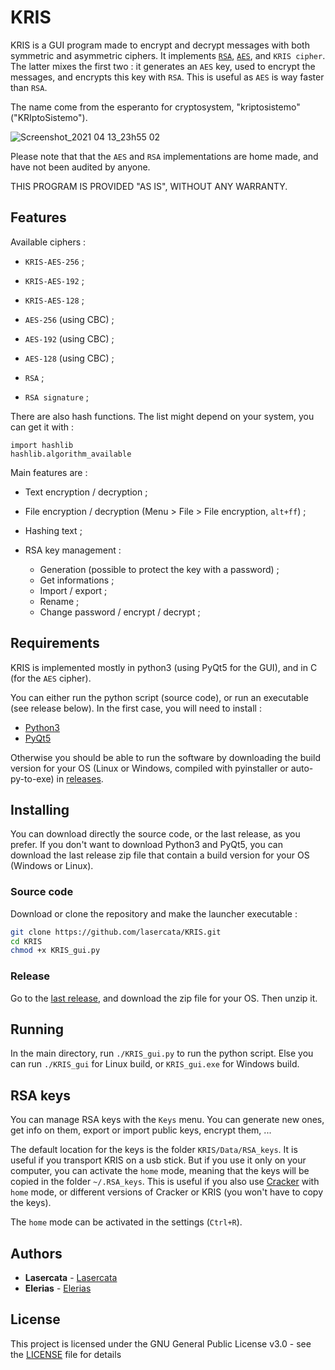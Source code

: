 # KRIS
KRIS is a GUI program made to encrypt and decrypt messages with both symmetric and asymmetric ciphers. It implements [`RSA`](https://en.wikipedia.org/wiki/RSA_(cryptosystem)), [`AES`](https://en.wikipedia.org/wiki/Advanced_Encryption_Standard), and `KRIS cipher`. The latter mixes the first two : it generates an `AES` key, used to encrypt the messages, and encrypts this key with `RSA`. This is useful as `AES` is way faster than `RSA`.

The name come from the esperanto for cryptosystem, "kriptosistemo" ("KRIptoSistemo").

<!-- You can generate your own RSA keys. They will be stored in `KRIS/Data/RSA_keys` for portable mode (default), or in `~/.RSA_keys` (cf [below](https://github.com/lasercata/KRIS#rsa-keys) for details). You can choose a password in the generate window, it will encrypted your key with AES-256-CBC. -->

![Screenshot_2021 04 13_23h55 02](https://user-images.githubusercontent.com/67599917/114626132-cc3b3780-9ca2-11eb-9ecf-e6bebc825e7c.png)


Please note that that the `AES` and `RSA` implementations are home made, and have not been audited by anyone.

THIS PROGRAM IS PROVIDED "AS IS", WITHOUT ANY WARRANTY.


## Features
Available ciphers :
- `KRIS-AES-256` ;
- `KRIS-AES-192` ;
- `KRIS-AES-128` ;

- `AES-256` (using CBC) ;
- `AES-192` (using CBC) ;
- `AES-128` (using CBC) ;

- `RSA` ;
- `RSA signature` ;

There are also hash functions. The list might depend on your system, you can get it with :
```python3
import hashlib
hashlib.algorithm_available
```

Main features are :
- Text encryption / decryption ;
- File encryption / decryption (Menu > File > File encryption, `alt+ff`) ;
- Hashing text ;

- RSA key management :
    - Generation (possible to protect the key with a password) ;
    - Get informations ;
    - Import / export ;
    - Rename ;
    - Change password / encrypt / decrypt ;


## Requirements
KRIS is implemented mostly in python3 (using PyQt5 for the GUI), and in C (for the `AES` cipher).

You can either run the python script (source code), or run an executable (see release below). In the first case, you will need to install :

* [Python3](https://www.python.org/downloads/)
* [PyQt5](https://pypi.org/project/PyQt5/)

Otherwise you should be able to run the software by downloading the build version for your OS (Linux or Windows, compiled with pyinstaller or auto-py-to-exe) in [releases](https://github.com/lasercata/KRIS/releases).


## Installing
You can download directly the source code, or the last release, as you prefer. If you don't want to download Python3 and PyQt5, you can download the last release zip file that contain a build version for your OS (Windows or Linux).

### Source code
Download or clone the repository and make the launcher executable :

```bash
git clone https://github.com/lasercata/KRIS.git
cd KRIS
chmod +x KRIS_gui.py
```

### Release
Go to the [last release](https://github.com/lasercata/KRIS/releases/latest), and download the zip file for your OS. Then unzip it.


## Running
In the main directory, run `./KRIS_gui.py` to run the python script. Else you can run `./KRIS_gui` for Linux build, or `KRIS_gui.exe` for Windows build.


## RSA keys
You can manage RSA keys with the `Keys` menu. You can generate new ones, get info on them, export or import public keys, encrypt them, ...

The default location for the keys is the folder `KRIS/Data/RSA_keys`. It is useful if you transport KRIS on a usb stick.
But if you use it only on your computer, you can activate the `home` mode, meaning that the keys will be copied in the folder `~/.RSA_keys`. This is useful if you also use [Cracker](https://github.com/lasercata/Cracker) with `home` mode, or different versions of Cracker or KRIS (you won't have to copy the keys).

The `home` mode can be activated in the settings (`Ctrl+R`).


## Authors
* **Lasercata** - [Lasercata](https://github.com/lasercata)
* **Elerias** - [Elerias](https://github.com/EleriasQueflunn)


## License
This project is licensed under the GNU General Public License v3.0 - see the [LICENSE](LICENSE) file for details
